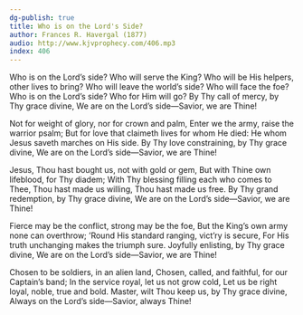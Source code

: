 ```yaml
---
dg-publish: true
title: Who is on the Lord's Side?
author: Frances R. Havergal (1877)
audio: http://www.kjvprophecy.com/406.mp3
index: 406
---
```


Who is on the Lord’s side? Who will serve the King?
Who will be His helpers, other lives to bring?
Who will leave the world’s side? Who will face the foe?
Who is on the Lord’s side? Who for Him will go?
By Thy call of mercy, by Thy grace divine,
We are on the Lord’s side—Savior, we are Thine!

Not for weight of glory, nor for crown and palm,
Enter we the army, raise the warrior psalm;
But for love that claimeth lives for whom He died:
He whom Jesus saveth marches on His side.
By Thy love constraining, by Thy grace divine,
We are on the Lord’s side—Savior, we are Thine!

Jesus, Thou hast bought us, not with gold or gem,
But with Thine own lifeblood, for Thy diadem;
With Thy blessing filling each who comes to Thee,
Thou hast made us willing, Thou hast made us free.
By Thy grand redemption, by Thy grace divine,
We are on the Lord’s side—Savior, we are Thine!

Fierce may be the conflict, strong may be the foe,
But the King’s own army none can overthrow;
’Round His standard ranging, vict’ry is secure,
For His truth unchanging makes the triumph sure.
Joyfully enlisting, by Thy grace divine,
We are on the Lord’s side—Savior, we are Thine!

Chosen to be soldiers, in an alien land,
Chosen, called, and faithful, for our Captain’s band;
In the service royal, let us not grow cold,
Let us be right loyal, noble, true and bold.
Master, wilt Thou keep us, by Thy grace divine,
Always on the Lord’s side—Savior, always Thine!